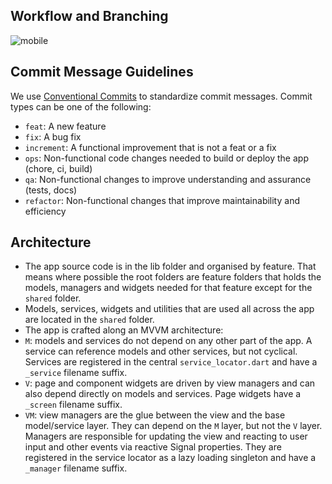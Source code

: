 ## Workflow and Branching

![mobile](https://res.cloudinary.com/kiekies/image/upload/v1740044707/%27%27/cv2iwfytb3ffo8a4exti.svg)

## Commit Message Guidelines

We use [Conventional Commits](https://www.conventionalcommits.org/en/v1.0.0/) to
standardize commit messages. Commit types can be one of the following:

- `feat`: A new feature
- `fix`: A bug fix
- `increment`: A functional improvement that is not a feat or a fix
- `ops`: Non-functional code changes needed to build or deploy the app (chore, ci, build)
- `qa`: Non-functional changes to improve understanding and assurance (tests, docs)
- `refactor`: Non-functional changes that improve maintainability and efficiency

## Architecture

- The app source code is in the lib folder and organised by feature. That means where
  possible the root folders are feature folders that holds the models, managers and
  widgets needed for that feature except for the `shared` folder.
- Models, services, widgets and utilities that are used all across the app are located in
  the `shared` folder.
- The app is crafted along an MVVM architecture:
- `M`: models and services do not depend on any other part of the app. A service can
  reference models and other services, but not cyclical. Services are registered in the
  central `service_locator.dart` and have a `_service` filename suffix.
- `V`: page and component widgets are driven by view managers and can also depend directly
  on models and services. Page widgets have a `_screen` filename suffix.
- `VM`: view managers are the glue between the view and the base model/service layer. They
  can depend on the `M` layer, but not the `V` layer. Managers are responsible for
  updating the view and reacting to user input and other events via reactive Signal
  properties. They are registered in the service locator as a lazy loading singleton and
  have a `_manager` filename suffix.

